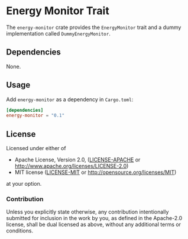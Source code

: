 # Energy Monitor Trait

The `energy-monitor` crate provides the `EnergyMonitor` trait and a dummy
implementation called `DummyEnergyMonitor`.

## Dependencies

None.

## Usage
Add `energy-monitor` as a dependency in `Cargo.toml`:

```toml
[dependencies]
energy-monitor = "0.1"
```

## License

Licensed under either of

 * Apache License, Version 2.0, ([LICENSE-APACHE](LICENSE-APACHE) or http://www.apache.org/licenses/LICENSE-2.0)
 * MIT license ([LICENSE-MIT](LICENSE-MIT) or http://opensource.org/licenses/MIT)

at your option.

### Contribution

Unless you explicitly state otherwise, any contribution intentionally
submitted for inclusion in the work by you, as defined in the Apache-2.0
license, shall be dual licensed as above, without any additional terms or
conditions.
